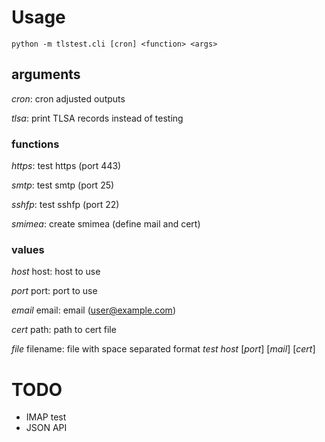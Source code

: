 # Usage
`python -m tlstest.cli [cron] <function> <args>`
## arguments
_cron_: cron adjusted outputs

_tlsa_: print TLSA records instead of testing

### functions

_https_: test https (port 443)

_smtp_: test smtp (port 25)

_sshfp_: test sshfp (port 22)

_smimea_: create smimea (define mail and cert)

### values

_host_ host: host to use

_port_ port: port to use

_email_ email: email (user@example.com)

_cert_ path: path to cert file

_file_ filename: file with space separated format _test_ _host_ \[_port_\] \[_mail_\] \[_cert_\]

# TODO
- IMAP test 
- JSON API
